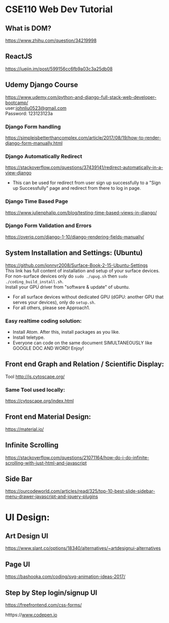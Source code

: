 # CSE110 Web Dev Tutorial  

## What is DOM?  
https://www.zhihu.com/question/34219998  

## ReactJS  
https://juejin.im/post/599156cc6fb9a03c3a25db08  

## Udemy Django Course 
https://www.udemy.com/python-and-django-full-stack-web-developer-bootcamp/  
user:johnliu0523@gmail.com  
Password: 123123123a  

### Django Form handling  
https://simpleisbetterthancomplex.com/article/2017/08/19/how-to-render-django-form-manually.html  

### Django Automatically Redirect  
https://stackoverflow.com/questions/37439141/redirect-automatically-in-a-view-django  
* This can be used for redirect from user sign up successfully to a "Sign up Successfully" page and redirect from there to log in page.  

### Django Time Based Page  
https://www.julienphalip.com/blog/testing-time-based-views-in-django/  

### Django Form Validation and Errors  
https://overiq.com/django-1-10/django-rendering-fields-manually/  

## System Installation and Settings: (Ubuntu)  
https://github.com/jonnyr2008/Surface-Book-2-15-Ubuntu-Settings  
This link has full content of installation and setup of your surface devices.  
For non-surface devices only do ```sudo ./upug.sh``` then ```sudo ./coding_build_install.sh```.  
Install your GPU driver from "software & update" of ubuntu.  
* For all surface devices without dedicated GPU (dGPU: another GPU that serves your devices), only do ```setup.sh```.  
* For all others, please see Approach1.  

### Easy realtime coding solution:  
* Install Atom. After this, install packages as you like.  
* Install teletype.  
* Everyone can code on the same document SIMULTANEOUSLY like GOOGLE DOC AND WORD! Enjoy!  

## Front end Graph and Relation / Scientific Display:  
Tool http://js.cytoscape.org/  
### Same Tool used locally:  
https://cytoscape.org/index.html  

## Front end Material Design:  
https://material.io/  

## Infinite Scrolling  
https://stackoverflow.com/questions/21071164/how-do-i-do-infinite-scrolling-with-just-html-and-javascript  

## Side Bar  
https://ourcodeworld.com/articles/read/325/top-10-best-slide-sidebar-menu-drawer-javascript-and-jquery-plugins  

# UI Design:  

## Art Design UI  
https://www.slant.co/options/18340/alternatives/~artdesignui-alternatives  

## Page UI  
https://bashooka.com/coding/svg-animation-ideas-2017/  


## Step by Step login/signup UI  
https://freefrontend.com/css-forms/  

htttps://www.codepen.io

